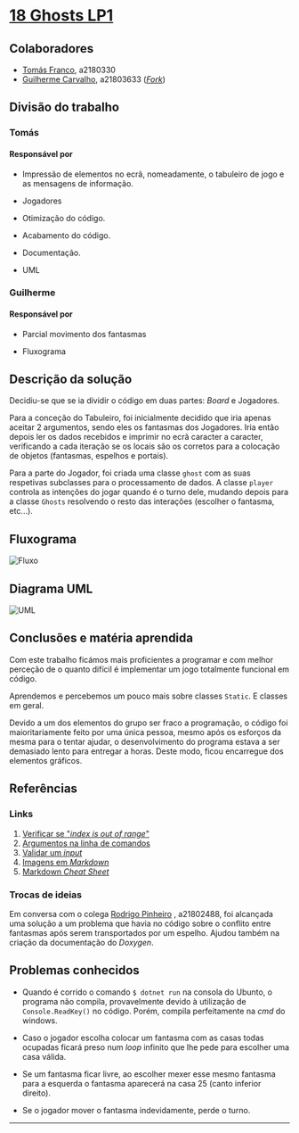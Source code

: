 ﻿# [18 Ghosts LP1](https://github.com/ThomasFranque/18GhostsLP1/tree/master/18GhostsGame)

## Colaboradores

- [Tomás Franco](https://github.com/ThomasFranque), a2180330
- [Guilherme Carvalho](https://github.com/GuilhermeCarvalho25), a21803633
([_Fork_](https://github.com/GuilhermeCarvalho25))

## Divisão do trabalho

### Tomás

#### Responsável por

- Impressão de elementos no ecrã, nomeadamente,
o tabuleiro de jogo e as mensagens de informação.

- Jogadores

- Otimização do código.

- Acabamento do código.

- Documentação.

- UML

### Guilherme

#### Responsável por

- Parcial movimento dos fantasmas
  
- Fluxograma

## Descrição da solução

Decidiu-se que se ia dividir o código em duas partes: _Board_ e Jogadores.

Para a conceção do Tabuleiro, foi inicialmente decidido que iria apenas
aceitar 2 argumentos, sendo eles os fantasmas dos Jogadores. Iria então
depois ler os dados recebidos e imprimir no ecrã caracter a caracter, 
verificando a cada iteração se os locais são os corretos para a colocação
de objetos (fantasmas, espelhos e portais).

Para a parte do Jogador, foi criada uma classe `ghost` com as suas respetivas
subclasses para o processamento de dados. A classe `player` controla as
intenções do jogar quando é o turno dele, mudando depois para a classe
`Ghosts` resolvendo o resto das interações (escolher o fantasma, etc...).

## Fluxograma

![Fluxo](https://github.com/ThomasFranque/18GhostsLP1/blob/master/img/18Ghosts_Fluxograma.png)

## Diagrama UML

![UML](https://github.com/ThomasFranque/18GhostsLP1/blob/master/img/18Ghosts_UML.png)

## Conclusões e matéria aprendida

Com este trabalho ficámos mais proficientes a programar e com melhor perceção
de o quanto difícil é implementar um jogo totalmente funcional em código.

Aprendemos e percebemos um pouco mais sobre classes `Static`. E classes
em geral.

Devido a um dos elementos do grupo ser fraco a programação, o código foi
maioritariamente feito por uma única pessoa, mesmo após os esforços da
mesma para o tentar ajudar, o desenvolvimento do programa estava a ser
demasiado lento para entregar a horas. Deste modo, ficou encarregue dos
elementos gráficos.

## Referências

### Links

1. [Verificar se "_index is out of range_"](https://stackoverflow.com/questions/42536752/how-can-i-check-if-an-array-index-is-out-of-range)
2. [Argumentos na linha de comandos](https://docs.microsoft.com/en-us/dotnet/csharp/programming-guide/main-and-command-args/command-line-arguments)
3. [Validar um _input_](https://codeasy.net/lesson/input_validation)
4. [Imagens em _Markdown_](https://stackoverflow.com/questions/14494747/add-images-to-readme-md-on-github)
5. [Markdown _Cheat Sheet_](https://github.com/adam-p/markdown-here/wiki/Markdown-Cheatsheet)

### Trocas de ideias

Em conversa com o colega [Rodrigo Pinheiro](https://github.com/RodrigoPrinheiro)
, a21802488, foi alcançada uma solução a um problema que havia no código
sobre o conflito entre fantasmas após serem transportados por um espelho.
Ajudou também na criação da documentação do _Doxygen_.

## Problemas conhecidos

- Quando é corrido o comando `$ dotnet run` na consola do Ubunto, o programa
não compila, provavelmente devido à utilização de `Console.ReadKey()` no código.
Porém, compila perfeitamente na _cmd_ do windows.

- Caso o jogador escolha colocar um fantasma com as casas todas ocupadas ficará
preso num _loop_ infinito que lhe pede para escolher uma casa válida.

- Se um fantasma ficar livre, ao escolher mexer esse mesmo fantasma para a
esquerda o fantasma aparecerá na casa 25 (canto inferior direito).

- Se o jogador mover o fantasma indevidamente, perde o turno.

---